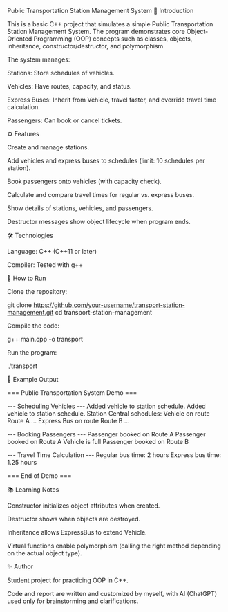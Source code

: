 Public Transportation Station Management System
📌 Introduction

This is a basic C++ project that simulates a simple Public Transportation Station Management System.
The program demonstrates core Object-Oriented Programming (OOP) concepts such as classes, objects, inheritance, constructor/destructor, and polymorphism.

The system manages:

Stations: Store schedules of vehicles.

Vehicles: Have routes, capacity, and status.

Express Buses: Inherit from Vehicle, travel faster, and override travel time calculation.

Passengers: Can book or cancel tickets.

⚙️ Features

Create and manage stations.

Add vehicles and express buses to schedules (limit: 10 schedules per station).

Book passengers onto vehicles (with capacity check).

Calculate and compare travel times for regular vs. express buses.

Show details of stations, vehicles, and passengers.

Destructor messages show object lifecycle when program ends.

🛠️ Technologies

Language: C++ (C++11 or later)

Compiler: Tested with g++

🚀 How to Run

Clone the repository:

git clone https://github.com/your-username/transport-station-management.git
cd transport-station-management


Compile the code:

g++ main.cpp -o transport


Run the program:

./transport

📖 Example Output

=== Public Transportation System Demo ===

--- Scheduling Vehicles ---
Added vehicle to station schedule.
Added vehicle to station schedule.
Station Central schedules:
Vehicle on route Route A ...
Express Bus on route Route B ...

--- Booking Passengers ---
Passenger booked on Route A
Passenger booked on Route A
Vehicle is full
Passenger booked on Route B

--- Travel Time Calculation ---
Regular bus time: 2 hours
Express bus time: 1.25 hours

=== End of Demo ===

📚 Learning Notes

Constructor initializes object attributes when created.

Destructor shows when objects are destroyed.

Inheritance allows ExpressBus to extend Vehicle.

Virtual functions enable polymorphism (calling the right method depending on the actual object type).

✨ Author

Student project for practicing OOP in C++.

Code and report are written and customized by myself, with AI (ChatGPT) used only for brainstorming and clarifications.
